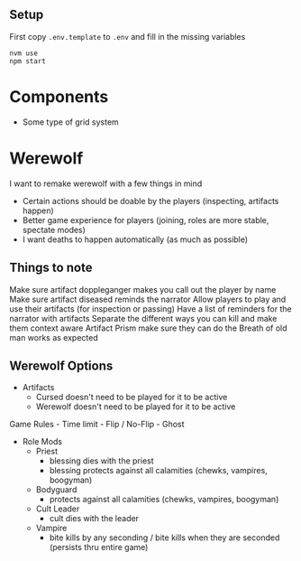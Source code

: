 ## Setup

First copy `.env.template` to `.env` and fill in the missing variables

```
nvm use
npm start
```

# Components

- Some type of grid system

# Werewolf

I want to remake werewolf with a few things in mind

- Certain actions should be doable by the players (inspecting, artifacts happen)
- Better game experience for players (joining, roles are more stable, spectate modes)
- I want deaths to happen automatically (as much as possible)

## Things to note

Make sure artifact doppleganger makes you call out the player by name
Make sure artifact diseased reminds the narrator
Allow players to play and use their artifacts (for inspection or passing)
Have a list of reminders for the narrator with artifacts
Separate the different ways you can kill and make them context aware
Artifact Prism make sure they can do the
Breath of old man works as expected

## Werewolf Options

- Artifacts
  - Cursed doesn't need to be played for it to be active
  - Werewolf doesn't need to be played for it to be active

Game Rules - Time limit - Flip / No-Flip - Ghost

- Role Mods
  - Priest
    - blessing dies with the priest
    - blessing protects against all calamities (chewks, vampires, boogyman)
  - Bodyguard
    - protects against all calamities (chewks, vampires, boogyman)
  - Cult Leader
    - cult dies with the leader
  - Vampire
    - bite kills by any seconding / bite kills when they are seconded (persists thru entire game)
